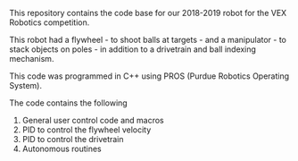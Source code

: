 This repository contains the code base for our 2018-2019 robot for the VEX Robotics competition.

This robot had a flywheel - to shoot balls at targets - and a manipulator - to stack objects on poles - in addition to a drivetrain and ball indexing mechanism. 

This code was programmed in C++ using PROS (Purdue Robotics Operating System). 

The code contains the following
  1. General user control code and macros
  2. PID to control the flywheel velocity
  3. PID to control the drivetrain
  4. Autonomous routines 
